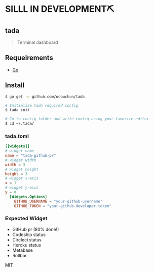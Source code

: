 # SILLL IN DEVELOPMENT⛏

## tada
> Terminal dashboard

## Requeirements
* [Go](https://golang.org/)

## Install
```sh
$ go get -u github.com/ocowchun/tada

# Initialize tada required config
$ tada init

# Go to config folder and write config using your favorite editor
$ cd ~/.tada/
```

### tada.toml
```toml
[[widgets]]
# widget name
name = "tada-github-pr"
# widget width
width = 3
# widget height
height = 3
# widget x-axis
x = 1
# widget y-axis
y = 0
  [Widgets.Options]
    GITHUB_USERNAME = "your-github-username"
    GITHUB_TOKEN = "your-github-developer-token"
```

### Expected Widget
* GitHub pr (80% done!)
* Codeship status
* Circleci status
* Heroku status
* Metabase
* Rollbar

MIT